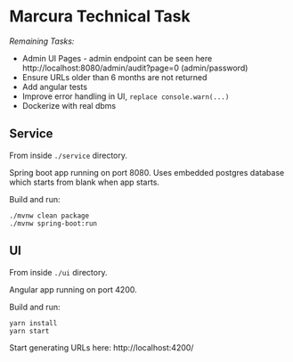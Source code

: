 # Marcura Technical Task

*Remaining Tasks:*
* Admin UI Pages - admin endpoint can be seen here http://localhost:8080/admin/audit?page=0 (admin/password)
* Ensure URLs older than 6 months are not returned
* Add angular tests
* Improve error handling in UI, `replace console.warn(...)`
* Dockerize with real dbms

## Service

From inside `./service` directory.  

Spring boot app running on port 8080.
Uses embedded postgres database which starts from blank when app starts.

Build and run:
```
./mvnw clean package
./mvnw spring-boot:run
```

## UI

From inside `./ui` directory. 

Angular app running on port 4200.

Build and run:
```
yarn install
yarn start
```

Start generating URLs here: http://localhost:4200/



